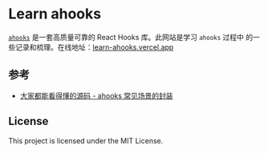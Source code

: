 # Learn ahooks

[`ahooks`](https://ahooks.js.org/) 是一套高质量可靠的 React Hooks 库。此网站是学习 `ahooks` 过程中
的一些记录和梳理。在线地址：[learn-ahooks.vercel.app](https://learn-ahooks.vercel.app/)

## 参考

- [大家都能看得懂的源码 - ahooks 常见场景的封装 ](https://github.com/GpingFeng/gopal-blog/issues/95)


## License

This project is licensed under the MIT License.
